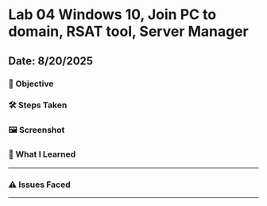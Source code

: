 # Lab 04 Windows 10, Join PC to domain, RSAT tool, Server Manager

**Date**: 8/20/2025
-------

### 🎯 Objective



### 🛠️ Steps Taken



### 🖼️ Screenshot



### 🧠 What I Learned


---

### ⚠️ Issues Faced




---


